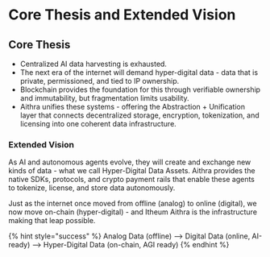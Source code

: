 # Core Thesis and Extended Vision

## Core Thesis

* Centralized AI data harvesting is exhausted.
* The next era of the internet will demand hyper-digital data - data that is private, permissioned, and tied to IP ownership.
* Blockchain provides the foundation for this through verifiable ownership and immutability, but fragmentation limits usability.
* Aithra unifies these systems - offering the Abstraction + Unification layer that connects decentralized storage, encryption, tokenization, and licensing into one coherent data infrastructure.

### Extended Vision

As AI and autonomous agents evolve, they will create and exchange new kinds of data - what we call Hyper-Digital Data Assets. Aithra provides the native SDKs, protocols, and crypto payment rails that enable these agents to tokenize, license, and store data autonomously.

Just as the internet once moved from offline (analog) to online (digital), we now move on-chain (hyper-digital) - and Itheum Aithra is the infrastructure making that leap possible.

{% hint style="success" %}
Analog Data (offline) —> Digital Data (online, AI-ready) —> Hyper-Digital Data (on-chain, AGI ready)
{% endhint %}
